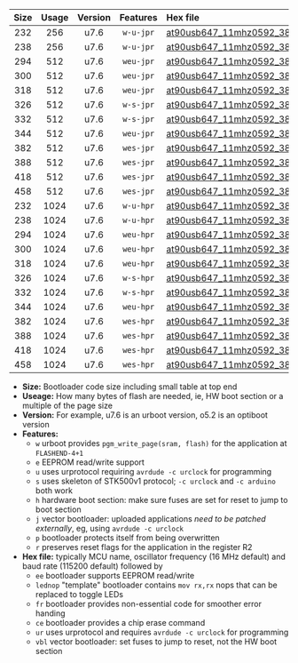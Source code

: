 |Size|Usage|Version|Features|Hex file|
|:-:|:-:|:-:|:-:|:--|
|232|256|u7.6|`w-u-jpr`|[at90usb647_11mhz0592_38400bps_ur_vbl.hex](https://raw.githubusercontent.com/stefanrueger/urboot/main/bootloaders/at90usb647/fcpu_11mhz0592/38400_bps/at90usb647_11mhz0592_38400bps_ur_vbl.hex)|
|238|256|u7.6|`w-u-jpr`|[at90usb647_11mhz0592_38400bps_lednop_ur_vbl.hex](https://raw.githubusercontent.com/stefanrueger/urboot/main/bootloaders/at90usb647/fcpu_11mhz0592/38400_bps/at90usb647_11mhz0592_38400bps_lednop_ur_vbl.hex)|
|294|512|u7.6|`weu-jpr`|[at90usb647_11mhz0592_38400bps_ee_ur_vbl.hex](https://raw.githubusercontent.com/stefanrueger/urboot/main/bootloaders/at90usb647/fcpu_11mhz0592/38400_bps/at90usb647_11mhz0592_38400bps_ee_ur_vbl.hex)|
|300|512|u7.6|`weu-jpr`|[at90usb647_11mhz0592_38400bps_ee_lednop_ur_vbl.hex](https://raw.githubusercontent.com/stefanrueger/urboot/main/bootloaders/at90usb647/fcpu_11mhz0592/38400_bps/at90usb647_11mhz0592_38400bps_ee_lednop_ur_vbl.hex)|
|318|512|u7.6|`weu-jpr`|[at90usb647_11mhz0592_38400bps_ee_lednop_fr_ur_vbl.hex](https://raw.githubusercontent.com/stefanrueger/urboot/main/bootloaders/at90usb647/fcpu_11mhz0592/38400_bps/at90usb647_11mhz0592_38400bps_ee_lednop_fr_ur_vbl.hex)|
|326|512|u7.6|`w-s-jpr`|[at90usb647_11mhz0592_38400bps_vbl.hex](https://raw.githubusercontent.com/stefanrueger/urboot/main/bootloaders/at90usb647/fcpu_11mhz0592/38400_bps/at90usb647_11mhz0592_38400bps_vbl.hex)|
|332|512|u7.6|`w-s-jpr`|[at90usb647_11mhz0592_38400bps_lednop_vbl.hex](https://raw.githubusercontent.com/stefanrueger/urboot/main/bootloaders/at90usb647/fcpu_11mhz0592/38400_bps/at90usb647_11mhz0592_38400bps_lednop_vbl.hex)|
|344|512|u7.6|`weu-jpr`|[at90usb647_11mhz0592_38400bps_ee_lednop_fr_ce_ur_vbl.hex](https://raw.githubusercontent.com/stefanrueger/urboot/main/bootloaders/at90usb647/fcpu_11mhz0592/38400_bps/at90usb647_11mhz0592_38400bps_ee_lednop_fr_ce_ur_vbl.hex)|
|382|512|u7.6|`wes-jpr`|[at90usb647_11mhz0592_38400bps_ee_vbl.hex](https://raw.githubusercontent.com/stefanrueger/urboot/main/bootloaders/at90usb647/fcpu_11mhz0592/38400_bps/at90usb647_11mhz0592_38400bps_ee_vbl.hex)|
|388|512|u7.6|`wes-jpr`|[at90usb647_11mhz0592_38400bps_ee_lednop_vbl.hex](https://raw.githubusercontent.com/stefanrueger/urboot/main/bootloaders/at90usb647/fcpu_11mhz0592/38400_bps/at90usb647_11mhz0592_38400bps_ee_lednop_vbl.hex)|
|418|512|u7.6|`wes-jpr`|[at90usb647_11mhz0592_38400bps_ee_lednop_fr_vbl.hex](https://raw.githubusercontent.com/stefanrueger/urboot/main/bootloaders/at90usb647/fcpu_11mhz0592/38400_bps/at90usb647_11mhz0592_38400bps_ee_lednop_fr_vbl.hex)|
|458|512|u7.6|`wes-jpr`|[at90usb647_11mhz0592_38400bps_ee_lednop_fr_ce_vbl.hex](https://raw.githubusercontent.com/stefanrueger/urboot/main/bootloaders/at90usb647/fcpu_11mhz0592/38400_bps/at90usb647_11mhz0592_38400bps_ee_lednop_fr_ce_vbl.hex)|
|232|1024|u7.6|`w-u-hpr`|[at90usb647_11mhz0592_38400bps_ur.hex](https://raw.githubusercontent.com/stefanrueger/urboot/main/bootloaders/at90usb647/fcpu_11mhz0592/38400_bps/at90usb647_11mhz0592_38400bps_ur.hex)|
|238|1024|u7.6|`w-u-hpr`|[at90usb647_11mhz0592_38400bps_lednop_ur.hex](https://raw.githubusercontent.com/stefanrueger/urboot/main/bootloaders/at90usb647/fcpu_11mhz0592/38400_bps/at90usb647_11mhz0592_38400bps_lednop_ur.hex)|
|294|1024|u7.6|`weu-hpr`|[at90usb647_11mhz0592_38400bps_ee_ur.hex](https://raw.githubusercontent.com/stefanrueger/urboot/main/bootloaders/at90usb647/fcpu_11mhz0592/38400_bps/at90usb647_11mhz0592_38400bps_ee_ur.hex)|
|300|1024|u7.6|`weu-hpr`|[at90usb647_11mhz0592_38400bps_ee_lednop_ur.hex](https://raw.githubusercontent.com/stefanrueger/urboot/main/bootloaders/at90usb647/fcpu_11mhz0592/38400_bps/at90usb647_11mhz0592_38400bps_ee_lednop_ur.hex)|
|318|1024|u7.6|`weu-hpr`|[at90usb647_11mhz0592_38400bps_ee_lednop_fr_ur.hex](https://raw.githubusercontent.com/stefanrueger/urboot/main/bootloaders/at90usb647/fcpu_11mhz0592/38400_bps/at90usb647_11mhz0592_38400bps_ee_lednop_fr_ur.hex)|
|326|1024|u7.6|`w-s-hpr`|[at90usb647_11mhz0592_38400bps.hex](https://raw.githubusercontent.com/stefanrueger/urboot/main/bootloaders/at90usb647/fcpu_11mhz0592/38400_bps/at90usb647_11mhz0592_38400bps.hex)|
|332|1024|u7.6|`w-s-hpr`|[at90usb647_11mhz0592_38400bps_lednop.hex](https://raw.githubusercontent.com/stefanrueger/urboot/main/bootloaders/at90usb647/fcpu_11mhz0592/38400_bps/at90usb647_11mhz0592_38400bps_lednop.hex)|
|344|1024|u7.6|`weu-hpr`|[at90usb647_11mhz0592_38400bps_ee_lednop_fr_ce_ur.hex](https://raw.githubusercontent.com/stefanrueger/urboot/main/bootloaders/at90usb647/fcpu_11mhz0592/38400_bps/at90usb647_11mhz0592_38400bps_ee_lednop_fr_ce_ur.hex)|
|382|1024|u7.6|`wes-hpr`|[at90usb647_11mhz0592_38400bps_ee.hex](https://raw.githubusercontent.com/stefanrueger/urboot/main/bootloaders/at90usb647/fcpu_11mhz0592/38400_bps/at90usb647_11mhz0592_38400bps_ee.hex)|
|388|1024|u7.6|`wes-hpr`|[at90usb647_11mhz0592_38400bps_ee_lednop.hex](https://raw.githubusercontent.com/stefanrueger/urboot/main/bootloaders/at90usb647/fcpu_11mhz0592/38400_bps/at90usb647_11mhz0592_38400bps_ee_lednop.hex)|
|418|1024|u7.6|`wes-hpr`|[at90usb647_11mhz0592_38400bps_ee_lednop_fr.hex](https://raw.githubusercontent.com/stefanrueger/urboot/main/bootloaders/at90usb647/fcpu_11mhz0592/38400_bps/at90usb647_11mhz0592_38400bps_ee_lednop_fr.hex)|
|458|1024|u7.6|`wes-hpr`|[at90usb647_11mhz0592_38400bps_ee_lednop_fr_ce.hex](https://raw.githubusercontent.com/stefanrueger/urboot/main/bootloaders/at90usb647/fcpu_11mhz0592/38400_bps/at90usb647_11mhz0592_38400bps_ee_lednop_fr_ce.hex)|

- **Size:** Bootloader code size including small table at top end
- **Useage:** How many bytes of flash are needed, ie, HW boot section or a multiple of the page size
- **Version:** For example, u7.6 is an urboot version, o5.2 is an optiboot version
- **Features:**
  + `w` urboot provides `pgm_write_page(sram, flash)` for the application at `FLASHEND-4+1`
  + `e` EEPROM read/write support
  + `u` uses urprotocol requiring `avrdude -c urclock` for programming
  + `s` uses skeleton of STK500v1 protocol; `-c urclock` and `-c arduino` both work
  + `h` hardware boot section: make sure fuses are set for reset to jump to boot section
  + `j` vector bootloader: uploaded applications *need to be patched externally*, eg, using `avrdude -c urclock`
  + `p` bootloader protects itself from being overwritten
  + `r` preserves reset flags for the application in the register R2
- **Hex file:** typically MCU name, oscillator frequency (16 MHz default) and baud rate (115200 default) followed by
  + `ee` bootloader supports EEPROM read/write
  + `lednop` "template" bootloader contains `mov rx,rx` nops that can be replaced to toggle LEDs
  + `fr` bootloader provides non-essential code for smoother error handing
  + `ce` bootloader provides a chip erase command
  + `ur` uses urprotocol and requires `avrdude -c urclock` for programming
  + `vbl` vector bootloader: set fuses to jump to reset, not the HW boot section
